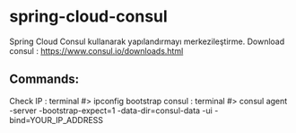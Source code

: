 # spring-cloud-consul
Spring Cloud Consul kullanarak yapılandırmayı merkezileştirme.
Download consul :  https://www.consul.io/downloads.html

Commands:
-------------------------
Check IP : terminal #> ipconfig
bootstrap consul : terminal #> consul agent -server -bootstrap-expect=1 -data-dir=consul-data -ui -bind=YOUR_IP_ADDRESS
